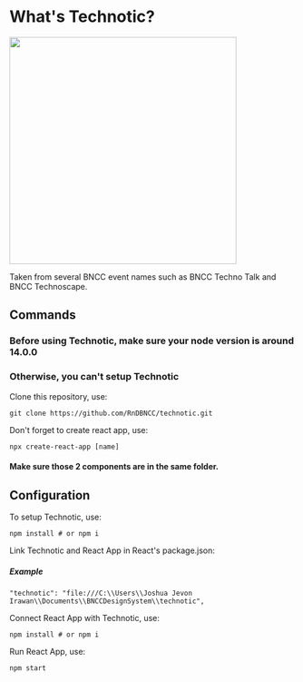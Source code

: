 # What's Technotic?

<img src="https://user-images.githubusercontent.com/90307879/214736164-94bcc53e-ec4f-4576-bf6e-f0108a8c2700.png" width="400" height="400">

Taken from several BNCC event names such as BNCC Techno Talk and BNCC Technoscape.

## Commands

### Before using Technotic, make sure your node version is around 14.0.0
### Otherwise, you can't setup Technotic

Clone this repository, use:

```
git clone https://github.com/RnDBNCC/technotic.git
```

Don't forget to create react app, use:
```
npx create-react-app [name]
```

#### Make sure those 2 components are in the same folder.

## Configuration

To setup Technotic, use:

```
npm install # or npm i
```

Link Technotic and React App in React's package.json:

##### Example
```
"technotic": "file:///C:\\Users\\Joshua Jevon Irawan\\Documents\\BNCCDesignSystem\\technotic",
```

Connect React App with Technotic, use:

```
npm install # or npm i
```

Run React App, use:

```
npm start
```
